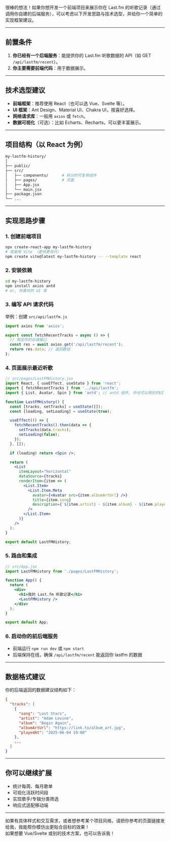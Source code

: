 很棒的想法！如果你想开发一个前端项目来展示你在 Last.fm 的听歌记录（通过调用你自建的后端服务），可以考虑以下开发思路与技术选型，并给你一个简单的实现框架建议。

---

## 前置条件

1. **你已经有一个后端服务**：能提供你的 Last.fm 听歌数据的 API（如 GET `/api/lastfm/recent`）。
2. **你主要需要前端代码**：用于数据展示。

---

## 技术选型建议

- **前端框架**：推荐使用 React（也可以选 Vue、Svelte 等）。
- **UI 框架**：Ant Design、Material UI、Chakra UI，按喜好选择。
- **网络请求库**：一般用 `axios` 或 `fetch`。
- **数据可视化**（可选）：比如 Echarts、Recharts，可以更丰富展示。

---

## 项目结构（以 React 为例）

```bash
my-lastfm-history/
│
├── public/
├── src/
│   ├── components/      # 拆分的可复用组件
│   ├── pages/           # 页面
│   ├── App.jsx
│   └── main.jsx
├── package.json
└── ...
```

---

## 实现思路步骤

### 1. 创建前端项目

```bash
npx create-react-app my-lastfm-history
# 或者用 Vite （更快更现代）
npm create vite@latest my-lastfm-history -- --template react
```

### 2. 安装依赖

```bash
cd my-lastfm-history
npm install axios antd
# or, 你喜欢的 UI 库
```

### 3. 编写 API 请求代码

举例：创建 `src/api/lastfm.js`

```js
import axios from 'axios';

export const fetchRecentTracks = async () => {
  // 假定你的后端接口
  const res = await axios.get('/api/lastfm/recent');
  return res.data; // 返回数组
};
```

### 4. 页面展示最近听歌

```jsx
// src/pages/LastFMHistory.jsx
import React, { useEffect, useState } from 'react';
import { fetchRecentTracks } from '../api/lastfm';
import { List, Avatar, Spin } from 'antd'; // antd 组件, 你也可以用别的UI

function LastFMHistory() {
  const [tracks, setTracks] = useState([]);
  const [loading, setLoading] = useState(true);

  useEffect(() => {
    fetchRecentTracks().then(data => {
      setTracks(data.tracks);
      setLoading(false);
    });
  }, []);

  if (loading) return <Spin />;

  return (
    <List
      itemLayout="horizontal"
      dataSource={tracks}
      renderItem={item => (
        <List.Item>
          <List.Item.Meta
            avatar={<Avatar src={item.albumArtUrl} />}
            title={item.song}
            description={`${item.artist} · ${item.album} · ${item.playedAt}`}
          />
        </List.Item>
      )}
    />
  );
}

export default LastFMHistory;
```

### 5. 路由和集成

```jsx
// src/App.jsx
import LastFMHistory from './pages/LastFMHistory';

function App() {
  return (
    <div>
      <h1>我的 Last.fm 听歌记录</h1>
      <LastFMHistory />
    </div>
  );
}

export default App;
```

### 6. 启动你的前后端服务

- 前端运行 `npm run dev` 或 `npm start`
- 后端保持在线，确保 `/api/lastfm/recent` 能返回你 lastfm 的数据

---

## 数据格式建议

你的后端返回的数据建议结构如下：

```json
{
  "tracks": [
    {
      "song": "Lost Stars",
      "artist": "Adam Levine",
      "album": "Begin Again",
      "albumArtUrl": "https://link.to/album_art.jpg",
      "playedAt": "2025-06-04 19:00"
    },
    ...
  ]
}
```

---

## 你可以继续扩展

- 统计每周、每月歌单
- 可视化活跃时间段
- 实现歌手/专辑分类筛选
- 响应式适配移动端

---

如果有具体样式和交互需求，或者想参考某个项目风格，请把你参考的页面链接发给我，我能帮你模仿出更贴合目标的效果！  
如果想要 Vue/Svelte 或别的技术方案，也可以告诉我！